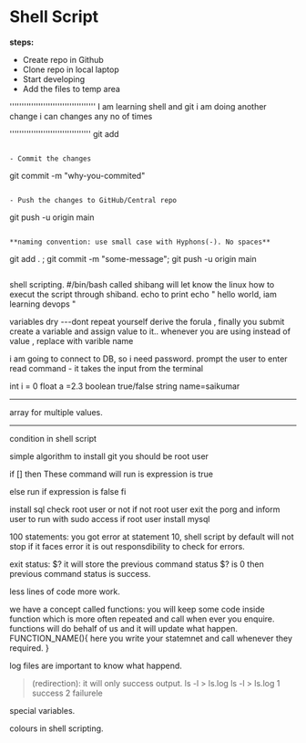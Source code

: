# Shell Script

**steps:**

- Create repo in Github
- Clone repo in local laptop
- Start developing
- Add the files to temp area

''''''''''''''''''''''''''''''''''''
I am learning shell and git
i am doing another change
i can changes any no of times

''''''''''''''''''''''''''''''''''
git add <file-name>

```

- Commit the changes

```

git commit -m "why-you-commited"

```

- Push the changes to GitHub/Central repo

```

git push -u origin main

```

**naming convention: use small case with Hyphons(-). No spaces**

```

git add . ; git commit -m "some-message"; git push -u origin main

```

```

shell scripting.
#/bin/bash called shibang will let know the linux
how to execut the script through shiband.
echo to print
echo " hello world, iam learning devops "

variables
dry ---dont repeat yourself
derive the forula , finally you submit
create a variable and assign value to it..
whenever you are using instead of value , replace with varible name

i am going to connect to DB, so i need password.
prompt the user to enter
read command - it takes the input from the terminal

int i = 0
float a =2.3
boolean true/false
string name=saikumar

---

array for multiple values.

---

condition in shell script

simple algorithm to install git
you should be root user

if []
then
These command will run is expression is true

else
run if expression is false
fi

install sql
check root user or not
if not root user exit the porg and inform user to run with sudo access
if root user install mysql

100 statements:
you got error at statement 10,
shell script by default will not stop if it faces error it is out responsdibility to check for errors.

exit status:
$? it will store the previous command status
$? is 0 then previous command status is success.

less lines of code more work.

we have a concept called functions:
you will keep some code inside function which is more often repeated and call when ever you enquire.
functions will do behalf of us and it will update what happen.
FUNCTION_NAME(){
here you write your statemnet and call whenever they required.
}

log files are important to know what happend.

> (redirection): it will only success output.
> ls -l > ls.log
> ls -l > ls.log
> 1 success
> 2 failurele

special variables.

colours in shell scripting.
